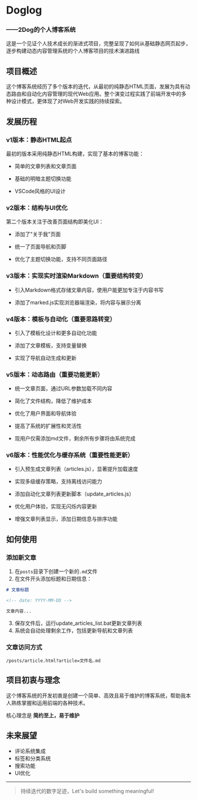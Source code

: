# Doglog

### ——2Dog的个人博客系统



这是一个见证个人技术成长的渐进式项目，完整呈现了如何从基础静态网页起步，逐步构建动态内容管理系统的个人博客项目的技术演进路线



## 项目概述

这个博客系统经历了多个版本的迭代，从最初的纯静态HTML页面，发展为具有动态路由和自动化内容管理的现代Web应用。整个演变过程实践了前端开发中的多种设计模式，更体现了对Web开发实践的持续探索。



## 发展历程

### v1版本：静态HTML起点

最初的版本采用纯静态HTML构建，实现了基本的博客功能：
- 简单的文章列表和文章页面

- 基础的明暗主题切换功能

- VSCode风格的UI设计

  

### v2版本：结构与UI优化

第二个版本关注于改善页面结构即美化UI：
- 添加了"关于我"页面

- 统一了页面导航和页脚

- 优化了主题切换功能，支持不同页面路径

  

### v3版本：实现实时渲染Markdown（重要结构转变）

- 引入Markdown格式存储文章内容，使用户能更加专注于内容书写

- 添加了marked.js实现浏览器端渲染，将内容与展示分离

  

### v4版本：模板与自动化（重要思路转变）

- 引入了模板化设计和更多自动化功能

- 添加了文章模板，支持变量替换

- 实现了导航自动生成和更新

  

### v5版本：动态路由（重要功能更新）

- 统一文章页面，通过URL参数加载不同内容

- 简化了文件结构，降低了维护成本

- 优化了用户界面和导航体验

- 提高了系统的扩展性和灵活性

- 现用户仅需添加md文件，剩余所有步骤将由系统完成

### v6版本：性能优化与缓存系统（重要性能更新）

- 引入预生成文章列表（articles.js），显著提升加载速度

- 实现多级缓存策略，支持离线访问能力

- 添加自动化文章列表更新脚本（update_articles.js）

- 优化用户体验，实现无闪烁内容更新

- 增强文章列表显示，添加日期信息与排序功能

  

## 如何使用

### 添加新文章

1. 在`posts`目录下创建一个新的`.md`文件
2. 在文件开头添加标题和日期信息：

```markdown
# 文章标题

<!-- date: YYYY-MM-DD -->

文章内容...
```

3. 保存文件后，运行update_articles_list.bat更新文章列表
4. 系统会自动处理剩余工作，包括更新导航和文章列表


### 文章访问方式

```
/posts/article.html?article=文件名.md
```



## 项目初衷与理念

这个博客系统的开发初衷是创建一个简单、高效且易于维护的博客系统，帮助我本人熟练掌握和运用前端的各种技术。

核心理念是 **简约至上，易于维护**



## 未来展望

- 评论系统集成
- 标签和分类系统
- 搜索功能
- UI优化

---

> 持续迭代的数字足迹，Let's build something meaningful!
